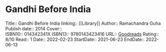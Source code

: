 # Gandhi Before India

Title:: Gandhi Before India
linking:: [[Library]]
Author:: Ramachandra Guha
Publish date:: 2014
Cover::  
ISBN10:: 014342341X
ISBN13:: 9780143423416
URL:: [Goodreads](https://www.goodreads.com/search?qid=&q=9780143423416)
Rating:: 8/10
Read:: 1
Date:: 2022-02-23
StartDate::  2021-06-23
EndDate:: 2022-06-13